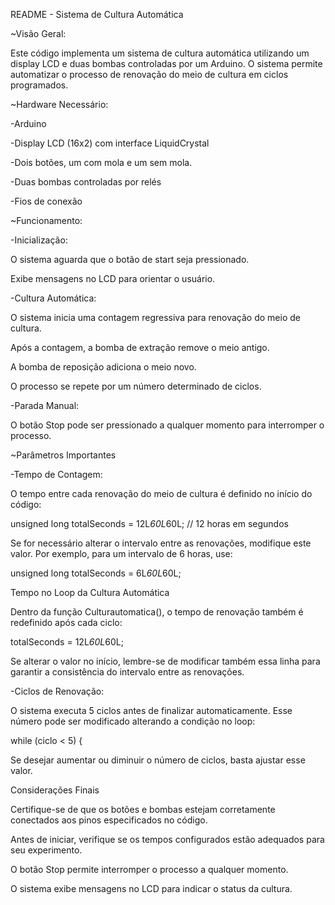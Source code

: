 README - Sistema de Cultura Automática
 
 
~Visão Geral:

Este código implementa um sistema de cultura automática utilizando um display LCD e duas bombas controladas por um Arduino. O sistema permite automatizar o processo de renovação do meio de cultura em ciclos programados.
 
 
~Hardware Necessário:
 
-Arduino
 
-Display LCD (16x2) com interface LiquidCrystal
 
-Dois botões, um com mola e um sem mola.
 
-Duas bombas controladas por relés
 
-Fios de conexão
 
 
~Funcionamento:
 
-Inicialização:
 
O sistema aguarda que o botão de start seja pressionado.
 
Exibe mensagens no LCD para orientar o usuário.
 
-Cultura Automática:
 
O sistema inicia uma contagem regressiva para renovação do meio de cultura.
 
Após a contagem, a bomba de extração remove o meio antigo.
 
A bomba de reposição adiciona o meio novo.
 
O processo se repete por um número determinado de ciclos.
 
-Parada Manual:
 
O botão Stop pode ser pressionado a qualquer momento para interromper o processo.
 
 
~Parâmetros Importantes
 
-Tempo de Contagem:
 
O tempo entre cada renovação do meio de cultura é definido no início do código:
 
unsigned long totalSeconds = 12L*60L*60L; // 12 horas em segundos
 
Se for necessário alterar o intervalo entre as renovações, modifique este valor. Por exemplo, para um intervalo de 6 horas, use:
 
unsigned long totalSeconds = 6L*60L*60L;
 
Tempo no Loop da Cultura Automática
 
Dentro da função Culturautomatica(), o tempo de renovação também é redefinido após cada ciclo:
 
totalSeconds = 12L*60L*60L;
 
Se alterar o valor no início, lembre-se de modificar também essa linha para garantir a consistência do intervalo entre as renovações.
 
 
-Ciclos de Renovação:
 
O sistema executa 5 ciclos antes de finalizar automaticamente. Esse número pode ser modificado alterando a condição no loop:
 
while (ciclo < 5) {
 
Se desejar aumentar ou diminuir o número de ciclos, basta ajustar esse valor.
 
Considerações Finais
 
Certifique-se de que os botões e bombas estejam corretamente conectados aos pinos especificados no código.
 
Antes de iniciar, verifique se os tempos configurados estão adequados para seu experimento.
 
O botão Stop permite interromper o processo a qualquer momento.
 
O sistema exibe mensagens no LCD para indicar o status da cultura.
 
